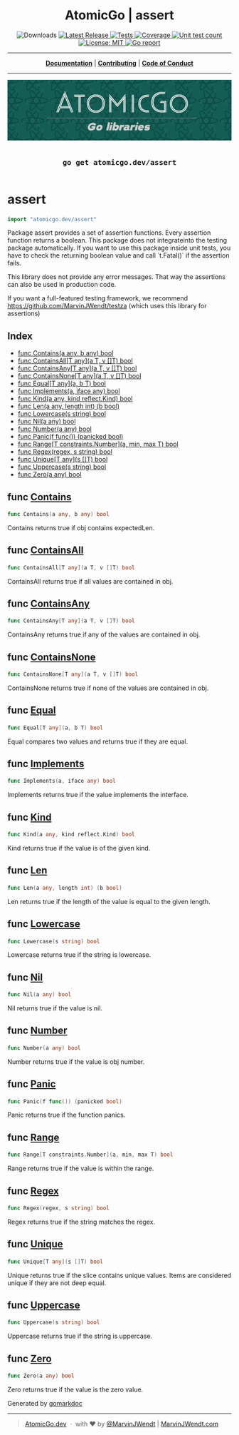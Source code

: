 <!--



┌───────────────────────────────────────────────────────────────────┐
│                                                                   │
│                          IMPORTANT NOTE                           │
│                                                                   │
│               This file is automatically generated                │
│           All manual modifications will be overwritten            │
│                                                                   │
└───────────────────────────────────────────────────────────────────┘



-->

<h1 align="center">AtomicGo | assert</h1>

<p align="center">
<img src="https://img.shields.io/endpoint?url=https%3A%2F%2Fatomicgo.dev%2Fapi%2Fshields%2Fassert&style=flat-square" alt="Downloads">

<a href="https://github.com/atomicgo/assert/releases">
<img src="https://img.shields.io/github/v/release/atomicgo/assert?style=flat-square" alt="Latest Release">
</a>

<a href="https://codecov.io/gh/atomicgo/assert" target="_blank">
<img src="https://img.shields.io/github/actions/workflow/status/atomicgo/assert/go.yml?style=flat-square" alt="Tests">
</a>

<a href="https://codecov.io/gh/atomicgo/assert" target="_blank">
<img src="https://img.shields.io/codecov/c/gh/atomicgo/assert?color=magenta&logo=codecov&style=flat-square" alt="Coverage">
</a>

<a href="https://codecov.io/gh/atomicgo/assert">
<!-- unittestcount:start --><img src="https://img.shields.io/badge/Unit_Tests-162-magenta?style=flat-square" alt="Unit test count"><!-- unittestcount:end -->
</a>

<a href="https://opensource.org/licenses/MIT" target="_blank">
<img src="https://img.shields.io/badge/License-MIT-yellow.svg?style=flat-square" alt="License: MIT">
</a>
  
<a href="https://goreportcard.com/report/github.com/atomicgo/assert" target="_blank">
<img src="https://goreportcard.com/badge/github.com/atomicgo/assert?style=flat-square" alt="Go report">
</a>   

</p>

---

<p align="center">
<strong><a href="https://pkg.go.dev/atomicgo.dev/assert#section-documentation" target="_blank">Documentation</a></strong>
|
<strong><a href="https://github.com/atomicgo/atomicgo/blob/main/CONTRIBUTING.md" target="_blank">Contributing</a></strong>
|
<strong><a href="https://github.com/atomicgo/atomicgo/blob/main/CODE_OF_CONDUCT.md" target="_blank">Code of Conduct</a></strong>
</p>

---

<p align="center">
  <img src="https://raw.githubusercontent.com/atomicgo/atomicgo/main/assets/header.png" alt="AtomicGo">
</p>

<p align="center">
<table>
<tbody>
</tbody>
</table>
</p>
<h3  align="center"><pre>go get atomicgo.dev/assert</pre></h3>
<p align="center">
<table>
<tbody>
</tbody>
</table>
</p>

<!-- gomarkdoc:embed:start -->

<!-- Code generated by gomarkdoc. DO NOT EDIT -->

# assert

```go
import "atomicgo.dev/assert"
```

Package assert provides a set of assertion functions. Every assertion function returns a boolean. This package does not integrateinto the testing package automatically. If you want to use this package inside unit tests, you have to check the returning boolean value and call \`t.Fatal\(\)\` if the assertion fails.

This library does not provide any error messages. That way the assertions can also be used in production code.

If you want a full\-featured testing framework, we recommend https://github.com/MarvinJWendt/testza \(which uses this library for assertions\)

## Index

- [func Contains\(a any, b any\) bool](<#Contains>)
- [func ContainsAll\[T any\]\(a T, v \[\]T\) bool](<#ContainsAll>)
- [func ContainsAny\[T any\]\(a T, v \[\]T\) bool](<#ContainsAny>)
- [func ContainsNone\[T any\]\(a T, v \[\]T\) bool](<#ContainsNone>)
- [func Equal\[T any\]\(a, b T\) bool](<#Equal>)
- [func Implements\(a, iface any\) bool](<#Implements>)
- [func Kind\(a any, kind reflect.Kind\) bool](<#Kind>)
- [func Len\(a any, length int\) \(b bool\)](<#Len>)
- [func Lowercase\(s string\) bool](<#Lowercase>)
- [func Nil\(a any\) bool](<#Nil>)
- [func Number\(a any\) bool](<#Number>)
- [func Panic\(f func\(\)\) \(panicked bool\)](<#Panic>)
- [func Range\[T constraints.Number\]\(a, min, max T\) bool](<#Range>)
- [func Regex\(regex, s string\) bool](<#Regex>)
- [func Unique\[T any\]\(s \[\]T\) bool](<#Unique>)
- [func Uppercase\(s string\) bool](<#Uppercase>)
- [func Zero\(a any\) bool](<#Zero>)


<a name="Contains"></a>
## func [Contains](<https://github.com/atomicgo/assert/blob/main/assert.go#L107>)

```go
func Contains(a any, b any) bool
```

Contains returns true if obj contains expectedLen.

<a name="ContainsAll"></a>
## func [ContainsAll](<https://github.com/atomicgo/assert/blob/main/assert.go#L127>)

```go
func ContainsAll[T any](a T, v []T) bool
```

ContainsAll returns true if all values are contained in obj.

<a name="ContainsAny"></a>
## func [ContainsAny](<https://github.com/atomicgo/assert/blob/main/assert.go#L138>)

```go
func ContainsAny[T any](a T, v []T) bool
```

ContainsAny returns true if any of the values are contained in obj.

<a name="ContainsNone"></a>
## func [ContainsNone](<https://github.com/atomicgo/assert/blob/main/assert.go#L149>)

```go
func ContainsNone[T any](a T, v []T) bool
```

ContainsNone returns true if none of the values are contained in obj.

<a name="Equal"></a>
## func [Equal](<https://github.com/atomicgo/assert/blob/main/assert.go#L12>)

```go
func Equal[T any](a, b T) bool
```

Equal compares two values and returns true if they are equal.

<a name="Implements"></a>
## func [Implements](<https://github.com/atomicgo/assert/blob/main/assert.go#L64>)

```go
func Implements(a, iface any) bool
```

Implements returns true if the value implements the interface.

<a name="Kind"></a>
## func [Kind](<https://github.com/atomicgo/assert/blob/main/assert.go#L17>)

```go
func Kind(a any, kind reflect.Kind) bool
```

Kind returns true if the value is of the given kind.

<a name="Len"></a>
## func [Len](<https://github.com/atomicgo/assert/blob/main/assert.go#L175>)

```go
func Len(a any, length int) (b bool)
```

Len returns true if the length of the value is equal to the given length.

<a name="Lowercase"></a>
## func [Lowercase](<https://github.com/atomicgo/assert/blob/main/assert.go#L165>)

```go
func Lowercase(s string) bool
```

Lowercase returns true if the string is lowercase.

<a name="Nil"></a>
## func [Nil](<https://github.com/atomicgo/assert/blob/main/assert.go#L22>)

```go
func Nil(a any) bool
```

Nil returns true if the value is nil.

<a name="Number"></a>
## func [Number](<https://github.com/atomicgo/assert/blob/main/assert.go#L37>)

```go
func Number(a any) bool
```

Number returns true if the value is obj number.

<a name="Panic"></a>
## func [Panic](<https://github.com/atomicgo/assert/blob/main/assert.go#L79>)

```go
func Panic(f func()) (panicked bool)
```

Panic returns true if the function panics.

<a name="Range"></a>
## func [Range](<https://github.com/atomicgo/assert/blob/main/assert.go#L54>)

```go
func Range[T constraints.Number](a, min, max T) bool
```

Range returns true if the value is within the range.

<a name="Regex"></a>
## func [Regex](<https://github.com/atomicgo/assert/blob/main/assert.go#L170>)

```go
func Regex(regex, s string) bool
```

Regex returns true if the string matches the regex.

<a name="Unique"></a>
## func [Unique](<https://github.com/atomicgo/assert/blob/main/assert.go#L92>)

```go
func Unique[T any](s []T) bool
```

Unique returns true if the slice contains unique values. Items are considered unique if they are not deep equal.

<a name="Uppercase"></a>
## func [Uppercase](<https://github.com/atomicgo/assert/blob/main/assert.go#L160>)

```go
func Uppercase(s string) bool
```

Uppercase returns true if the string is uppercase.

<a name="Zero"></a>
## func [Zero](<https://github.com/atomicgo/assert/blob/main/assert.go#L59>)

```go
func Zero(a any) bool
```

Zero returns true if the value is the zero value.

Generated by [gomarkdoc](<https://github.com/princjef/gomarkdoc>)


<!-- gomarkdoc:embed:end -->

---

> [AtomicGo.dev](https://atomicgo.dev) &nbsp;&middot;&nbsp;
> with ❤️ by [@MarvinJWendt](https://github.com/MarvinJWendt) |
> [MarvinJWendt.com](https://marvinjwendt.com)
